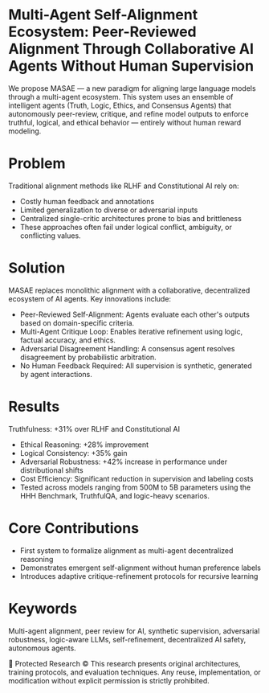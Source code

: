 # Multi-Agent Self-Alignment Ecosystem: Peer-Reviewed Alignment Through Collaborative AI Agents Without Human Supervision
We propose MASAE — a new paradigm for aligning large language models through a multi-agent ecosystem. This system uses an ensemble of intelligent agents (Truth, Logic, Ethics, and Consensus Agents) that autonomously peer-review, critique, and refine model outputs to enforce truthful, logical, and ethical behavior — entirely without human reward modeling.

# Problem
Traditional alignment methods like RLHF and Constitutional AI rely on:
- Costly human feedback and annotations
- Limited generalization to diverse or adversarial inputs
- Centralized single-critic architectures prone to bias and brittleness
- These approaches often fail under logical conflict, ambiguity, or conflicting values.

# Solution
MASAE replaces monolithic alignment with a collaborative, decentralized ecosystem of AI agents. Key innovations include:
- Peer-Reviewed Self-Alignment: Agents evaluate each other's outputs based on domain-specific criteria.
- Multi-Agent Critique Loop: Enables iterative refinement using logic, factual accuracy, and ethics.
- Adversarial Disagreement Handling: A consensus agent resolves disagreement by probabilistic arbitration.
- No Human Feedback Required: All supervision is synthetic, generated by agent interactions.

# Results
Truthfulness: +31% over RLHF and Constitutional AI
- Ethical Reasoning: +28% improvement
- Logical Consistency: +35% gain
- Adversarial Robustness: +42% increase in performance under distributional shifts
- Cost Efficiency: Significant reduction in supervision and labeling costs
- Tested across models ranging from 500M to 5B parameters using the HHH Benchmark, TruthfulQA, and logic-heavy scenarios.

# Core Contributions
- First system to formalize alignment as multi-agent decentralized reasoning
- Demonstrates emergent self-alignment without human preference labels
- Introduces adaptive critique-refinement protocols for recursive learning

# Keywords
Multi-agent alignment, peer review for AI, synthetic supervision, adversarial robustness, logic-aware LLMs, self-refinement, decentralized AI safety, autonomous agents.

🔐 Protected Research
© This research presents original architectures, training protocols, and evaluation techniques.
Any reuse, implementation, or modification without explicit permission is strictly prohibited.
